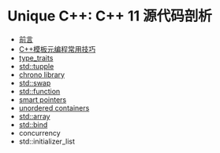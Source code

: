 # Unique C++: C++ 11 源代码剖析

* [前言](prefix.md)
* [C++模板元编程常用技巧](cpp_metaprogramming_idioms.md)
* [type_traits](type_traits.md)
* [std::tupple](std_tupple.md)
* [chrono library](chrono_library.md)
* [std::swap](std_swap.md)
* [std::function](std_function.md)
* [smart pointers](smart_pointers.md)
* [unordered containers](unordered_containers.md)
* [std::array](std_array.ascii)
* [std::bind](std_bind.md)
* concurrency
* std::initializer\_list



